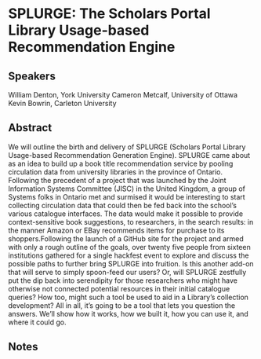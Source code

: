 SPLURGE: The Scholars Portal Library Usage-based Recommendation Engine
===

Speakers
---

William Denton, York University
Cameron Metcalf, University of Ottawa
Kevin Bowrin, Carleton University


Abstract
---

We will outline the birth and delivery of SPLURGE (Scholars Portal Library Usage-based Recommendation Generation Engine). SPLURGE came about as an idea to build up a book title recommendation service by pooling circulation data from university libraries in the province of Ontario. Following the precedent of a project that was launched by the Joint Information Systems Committee (JISC) in the United Kingdom, a group of Systems folks in Ontario met and surmised it would be interesting to start collecting circulation data that could then be fed back into the school’s various catalogue interfaces. The data would make it possible to provide context-sensitive book suggestions, to researchers, in the search results: in the manner Amazon or EBay recommends items for purchase to its shoppers.Following the launch of a GitHub site for the project and armed with only a rough outline of the goals, over twenty five people from sixteen institutions gathered for a single hackfest event to explore and discuss the possible paths to further bring SPLURGE into fruition. Is this another add-on that will serve to simply spoon-feed our users? Or, will SPLURGE zestfully put the dip back into serendipity for those researchers who might have otherwise not connected potential resources in their initial catalogue queries? How too, might such a tool be used to aid in a Library’s collection development? All in all, it’s going to be a tool that lets you question the answers. We’ll show how it works, how we built it, how you can use it, and where it could go.


Notes
---


